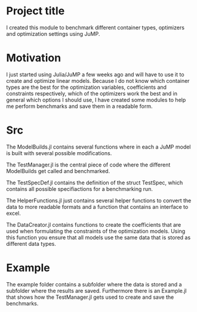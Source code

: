# Project title

I created this module to benchmark different container types, optimizers and optimization settings using JuMP.

# Motivation

I just started using Julia/JuMP a few weeks ago and will have to use it to create and optimize linear models. Because I do not know which container types are the best for the optimization variables, coefficients and constraints respectively, which of the optimizers work the best and in general which options I should use, I have created some modules to help me perform benchmarks and save them in a readable form.

# Src

The ModelBuilds.jl contains several functions where in each a JuMP model is built with several possible modifications.

The TestManager.jl is the central piece of code where the different ModelBuilds get called and benchmarked.

The TestSpecDef.jl contains the definition of the struct TestSpec, which contains all possible specifiactions for a benchmarking run.

The HelperFunctions.jl just contains several helper functions to convert the data to more readable formats and a function that contains an interface to excel.

The DataCreator.jl contains functions to create the coefficients that are used when formulating the constraints of the optimization models. Using this function you ensure that all models use the same data that is stored as different data types.

# Example

The example folder contains a subfolder where the data is stored and a subfolder where the results are saved.
Furthermore there is an Example.jl that shows how the TestManager.jl gets used to create and save the benchmarks.